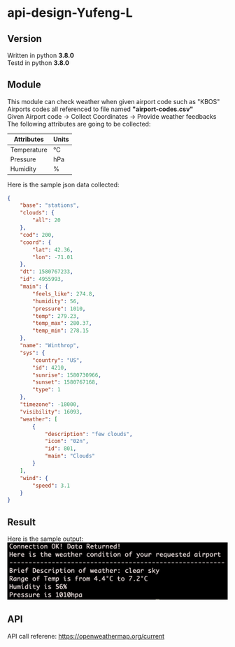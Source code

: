 # api-design-Yufeng-L

## Version

Written in python __3.8.0__ <br/>
Testd in python __3.8.0__
 
## Module

This module can check weather when given airport code such as "KBOS" <br/>
Airports codes all referenced to file named __"airport-codes.csv"__ <br/>
Given Airport code -> Collect Coordinates -> Provide weather feedbacks <br/>
The following attributes are going to be collected: <br/>

|Attributes         | Units |
|-------------------|-------|
|Temperature        |°C     |
|Pressure           |hPa    |
|Humidity           | %     |

Here is the sample json data collected: <br/>
```json
{
    "base": "stations",
    "clouds": {
        "all": 20
    },
    "cod": 200,
    "coord": {
        "lat": 42.36,
        "lon": -71.01
    },
    "dt": 1580767233,
    "id": 4955993,
    "main": {
        "feels_like": 274.8,
        "humidity": 56,
        "pressure": 1010,
        "temp": 279.23,
        "temp_max": 280.37,
        "temp_min": 278.15
    },
    "name": "Winthrop",
    "sys": {
        "country": "US",
        "id": 4210,
        "sunrise": 1580730966,
        "sunset": 1580767168,
        "type": 1
    },
    "timezone": -18000,
    "visibility": 16093,
    "weather": [
        {
            "description": "few clouds",
            "icon": "02n",
            "id": 801,
            "main": "Clouds"
        }
    ],
    "wind": {
        "speed": 3.1
    }
}

```

## Result
Here is the sample output:
![output](https://github.com/BUEC500C1/api-design-Yufeng-L/blob/master/result.png)

## API

API call referene: https://openweathermap.org/current 


